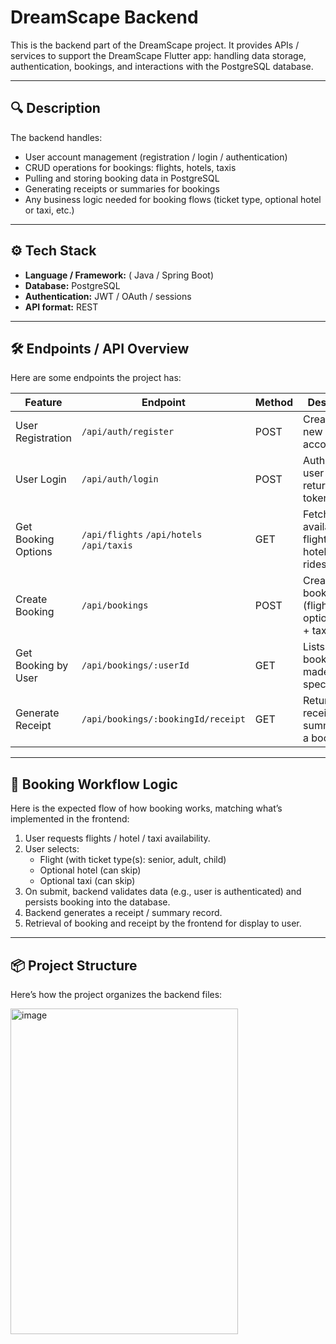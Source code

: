 # DreamScape Backend

This is the backend part of the DreamScape project. It provides APIs / services to support the DreamScape Flutter app: handling data storage, authentication, bookings, and interactions with the PostgreSQL database.

---

## 🔍 Description

The backend handles:

- User account management (registration / login / authentication)  
- CRUD operations for bookings: flights, hotels, taxis  
- Pulling and storing booking data in PostgreSQL  
- Generating receipts or summaries for bookings  
- Any business logic needed for booking flows (ticket type, optional hotel or taxi, etc.)

---

## ⚙️ Tech Stack

- **Language / Framework:** ( Java / Spring Boot)  
- **Database:** PostgreSQL  
- **Authentication:** JWT / OAuth / sessions  
- **API format:** REST   
  

---

## 🛠️ Endpoints / API Overview

Here are some endpoints the project has:

| Feature             | Endpoint                          | Method | Description                                         |
|---------------------|-----------------------------------|--------|-----------------------------------------------------|
| User Registration   | `/api/auth/register`              | POST   | Creates a new user account                          |
| User Login          | `/api/auth/login`                 | POST   | Authenticates user & returns token/session          |
| Get Booking Options | `/api/flights` `/api/hotels` `/api/taxis` | GET    | Fetches available flights / hotels / taxi rides     |
| Create Booking      | `/api/bookings`                   | POST   | Creates a booking (flight + optional hotel + taxi)  |
| Get Booking by User | `/api/bookings/:userId`           | GET    | Lists bookings made by a specific user              |
| Generate Receipt    | `/api/bookings/:bookingId/receipt`| GET    | Returns receipt or summary for a booking            |

---

## 🧱 Booking Workflow Logic

Here is the expected flow of how booking works, matching what’s implemented in the frontend:

1. User requests flights / hotel / taxi availability.  
2. User selects:
   - Flight (with ticket type(s): senior, adult, child)  
   - Optional hotel (can skip)  
   - Optional taxi (can skip)  
3. On submit, backend validates data (e.g., user is authenticated) and persists booking into the database.  
4. Backend generates a receipt / summary record.  
5. Retrieval of booking and receipt by the frontend for display to user.

---

## 📦 Project Structure

Here’s how the project organizes the backend files:

<img width="364" height="521" alt="image" src="https://github.com/user-attachments/assets/c88f4eca-3804-4112-9472-cd171972b6e5" />



